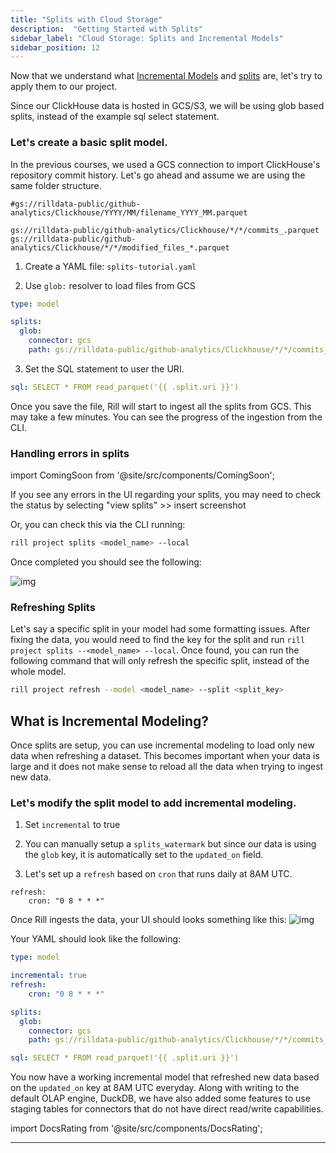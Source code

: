 ```yaml
---
title: "Splits with Cloud Storage"
description:  "Getting Started with Splits"
sidebar_label: "Cloud Storage: Splits and Incremental Models"
sidebar_position: 12
---
```


Now that we understand what [Incremental Models](https://docs.rilldata.com/build/advancedmodels/incremental) and [splits](https://docs.rilldata.com/build/advancedmodels/splits) are, let's try to apply them to our project.

Since our ClickHouse data is hosted in GCS/S3, we will be using glob based splits, instead of the example sql select statement.

### Let's create a basic split model.
In the previous courses, we used a GCS connection to import ClickHouse's repository commit history. Let's go ahead and assume we are using the same folder structure.

```
#gs://rilldata-public/github-analytics/Clickhouse/YYYY/MM/filename_YYYY_MM.parquet

gs://rilldata-public/github-analytics/Clickhouse/*/*/commits_.parquet
gs://rilldata-public/github-analytics/Clickhouse/*/*/modified_files_*.parquet
```
1. Create a YAML file: `splits-tutorial.yaml`

2. Use `glob:` resolver to load files from GCS
```yaml
type: model

splits:
  glob:
    connector: gcs
    path: gs://rilldata-public/github-analytics/Clickhouse/*/*/commits_*.parquet

```
3. Set the SQL statement to user the URI.
```yaml
sql: SELECT * FROM read_parquet('{{ .split.uri }}')
```

Once you save the file, Rill will start to ingest all the splits from GCS. This may take a few minutes. You can see the progress of the ingestion from the CLI.

### Handling errors in splits


import ComingSoon from '@site/src/components/ComingSoon';

<ComingSoon />

<div class='contents_to_overlay'>
If you see any errors in the UI regarding your splits, you may need to check the status by selecting "view splits"
>> insert screenshot
</div>


Or, you can check this via the CLI running:
```bash
rill project splits <model_name> --local
```

Once completed you should see the following:

![img](/img/tutorials/302/splits.png)

### Refreshing Splits 

Let's say a specific split in your model had some formatting issues. After fixing the data, you would need to find the key for the split and run `rill project splits --<model_name> --local`.  Once found, you can run the following command that will only refresh the specific split, instead of the whole model.

```bash
rill project refresh --model <model_name> --split <split_key>
```


## What is Incremental Modeling?
Once splits are setup, you can use incremental modeling to load only new data when refreshing a dataset. This becomes important when your data is large and it does not make sense to reload all the data when trying to ingest new data.

### Let's modify the split model to add incremental modeling.

1. Set `incremental` to true

2. You can manually setup a `splits_watermark` but since our data is using the `glob` key, it is automatically set to the `updated_on` field. 

3. Let's set up a `refresh` based on `cron` that runs daily at 8AM UTC.
```
refresh:
    cron: "0 8 * * *"
```

Once Rill ingests the data, your UI should looks something like this: 
![img](/img/tutorials/302/incremental.png)

Your YAML should look like the following:

```yaml
type: model

incremental: true
refresh:
    cron: "0 8 * * *"

splits:
  glob:
    connector: gcs
    path: gs://rilldata-public/github-analytics/Clickhouse/*/*/commits_*.parquet

sql: SELECT * FROM read_parquet('{{ .split.uri }}')
```

You now have a working incremental model that refreshed new data based on the `updated_on` key at 8AM UTC everyday. Along with writing to the default OLAP engine, DuckDB, we have also added some features to use staging tables for connectors that do not have direct read/write capabilities.

import DocsRating from '@site/src/components/DocsRating';

---
<DocsRating />
